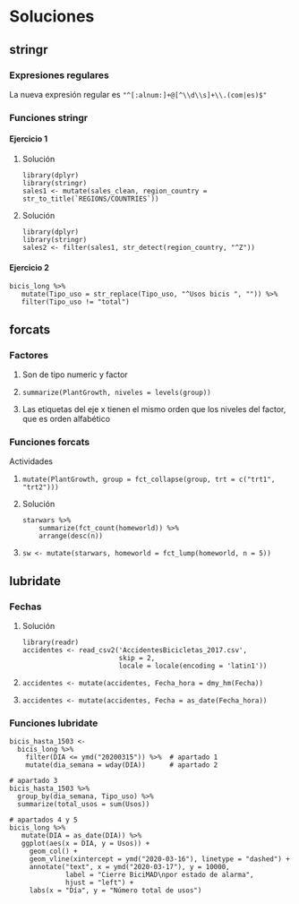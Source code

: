 # Soluciones

## stringr

### Expresiones regulares

La nueva expresión regular es `"^[:alnum:]+@[^\\d\\s]+\\.(com|es)$"`

### Funciones stringr

#### Ejercicio 1
1. Solución

   ```{r}
   library(dplyr)
   library(stringr)
   sales1 <- mutate(sales_clean, region_country = str_to_title(`REGIONS/COUNTRIES`))
   ```

2. Solución

   ```{r}
   library(dplyr)
   library(stringr)
   sales2 <- filter(sales1, str_detect(region_country, "^Z"))
   ```

#### Ejercicio 2

```{r}
bicis_long %>% 
   mutate(Tipo_uso = str_replace(Tipo_uso, "^Usos bicis ", "")) %>% 
   filter(Tipo_uso != "total")
```


## forcats

### Factores

1. Son de tipo numeric y factor

2. `summarize(PlantGrowth, niveles = levels(group))`

3. Las etiquetas del eje x tienen el mismo orden que los niveles del factor, que es orden alfabético

### Funciones forcats

Actividades

1. `mutate(PlantGrowth, group = fct_collapse(group, trt = c("trt1", "trt2")))`

2. Solución

   ```{r}
   starwars %>%
       summarize(fct_count(homeworld)) %>%
       arrange(desc(n))
   ```

3. `sw <- mutate(starwars, homeworld = fct_lump(homeworld, n = 5))`

## lubridate

### Fechas

1. Solución

   ```{r}
   library(readr)
   accidentes <- read_csv2('AccidentesBicicletas_2017.csv',
                           skip = 2, 
                           locale = locale(encoding = 'latin1'))
   ```

2. `accidentes <- mutate(accidentes, Fecha_hora = dmy_hm(Fecha))`
3. `accidentes <- mutate(accidentes, Fecha = as_date(Fecha_hora))`

### Funciones lubridate

```{r}
bicis_hasta_1503 <-
  bicis_long %>%
    filter(DIA <= ymd("20200315")) %>%  # apartado 1
    mutate(dia_semana = wday(DIA))      # apartado 2

# apartado 3
bicis_hasta_1503 %>%
  group_by(dia_semana, Tipo_uso) %>%
  summarize(total_usos = sum(Usos))
  
# apartados 4 y 5
bicis_long %>% 
   mutate(DIA = as_date(DIA)) %>% 
   ggplot(aes(x = DIA, y = Usos)) +
     geom_col() +
     geom_vline(xintercept = ymd("2020-03-16"), linetype = "dashed") +
     annotate("text", x = ymd("2020-03-17"), y = 10000,
              label = "Cierre BiciMAD\npor estado de alarma",
              hjust = "left") +
     labs(x = "Día", y = "Número total de usos")
```
